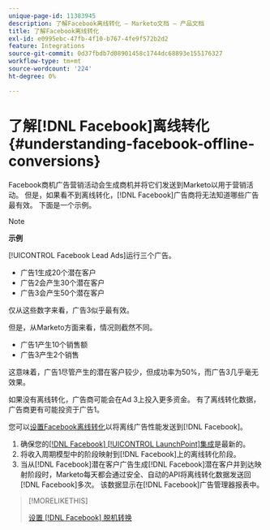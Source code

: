 ```yaml
---
unique-page-id: 11383945
description: 了解Facebook离线转化 — Marketo文档 — 产品文档
title: 了解Facebook离线转化
exl-id: e0995ebc-47fb-4f10-b767-4fe9f572b2d2
feature: Integrations
source-git-commit: 0d37fbdb7d08901458c1744dc68893e155176327
workflow-type: tm+mt
source-wordcount: '224'
ht-degree: 0%

---
```


# 了解[!DNL Facebook]离线转化 {#understanding-facebook-offline-conversions}

Facebook商机广告营销活动会生成商机并将它们发送到Marketo以用于营销活动。 但是，如果看不到离线转化，[!DNL Facebook]广告商将无法知道哪些广告最有效。 下面是一个示例。

>[!NOTE]
>
>**示例**
>
>[!UICONTROL Facebook Lead Ads]运行三个广告。
>
>* 广告1生成20个潜在客户
>* 广告2会产生30个潜在客户
>* 广告3会产生50个潜在客户
>
>仅从这些数字来看，广告3似乎最有效。
>
>但是，从Marketo方面来看，情况则截然不同。
>
>* 广告1产生10个销售额
>* 广告3产生2个销售
>
>这意味着，广告1尽管产生的潜在客户较少，但成功率为50%，而广告3几乎毫无效果。
>
>如果没有离线转化，广告商可能会在Ad 3上投入更多资金。 有了离线转化数据，广告商更有可能投资于广告1。

您可以[设置Facebook离线转化](/help/marketo/product-docs/demand-generation/facebook/set-up-facebook-offline-conversions.md)以将离线广告性能发送到[!DNL Facebook]。

1. 确保您的[[!DNL Facebook] [!UICONTROL LaunchPoint]集成](/help/marketo/product-docs/demand-generation/ad-network-integrations/add-facebook-custom-audiences-as-a-launchpoint-service.md)是最新的。
1. 将收入周期模型中的阶段映射到[!DNL Facebook]上的离线转化阶段。
1. 当从[!DNL Facebook]潜在客户广告生成[!DNL Facebook]潜在客户并到达映射阶段时，Marketo每天都会通过安全、自动的API将离线转化数据发送回[!DNL Facebook]多次。 该数据显示在[!DNL Facebook]广告管理器报表中。

>[!MORELIKETHIS]
>
>[设置 [!DNL Facebook] 脱机转换](/help/marketo/product-docs/demand-generation/facebook/set-up-facebook-offline-conversions.md)
